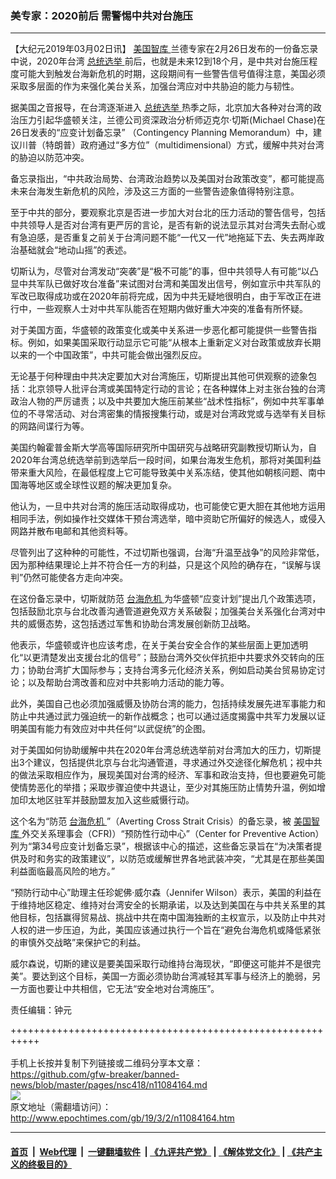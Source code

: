 ### 美专家：2020前后 需警惕中共对台施压
------------------------

<p>
 【大纪元2019年03月02日讯】
 <a href="http://www.epochtimes.com/gb/tag/%E7%BE%8E%E5%9B%BD%E6%99%BA%E5%BA%93.html">
  美国智库
 </a>
 兰德专家在2月26日发布的一份备忘录中说，2020年台湾
 <a href="http://www.epochtimes.com/gb/tag/%E6%80%BB%E7%BB%9F%E9%80%89%E4%B8%BE.html">
  总统选举
 </a>
 前后，也就是未来12到18个月，是中共对台施压程度可能大到触发台海新危机的时期，这段期间有一些警告信号值得注意，美国必须采取多层面的作为来强化美台关系，加强台湾应对中共胁迫的能力与韧性。
</p>
<p>
 据美国之音报导，在台湾逐渐进入
 <a href="http://www.epochtimes.com/gb/tag/%E6%80%BB%E7%BB%9F%E9%80%89%E4%B8%BE.html">
  总统选举
 </a>
 热季之际，北京加大各种对台湾的政治压力引起华盛顿关注，兰德公司资深政治分析师迈克尔·切斯(Michael Chase)在26日发表的“应变计划备忘录” （Contingency Planning Memorandum）中，建议川普（特朗普）政府通过“多方位”（multidimensional）方式，缓解中共对台湾的胁迫以防范冲突。
</p>
<p>
 备忘录指出，“中共政治局势、台湾政治趋势以及美国对台政策改变”，都可能提高未来台海发生新危机的风险，涉及这三方面的一些警告迹象值得特别注意。
</p>
<p>
 至于中共的部分，要观察北京是否进一步加大对台北的压力活动的警告信号，包括中共领导人是否对台湾有更严厉的言论，是否有新的说法显示其对台湾失去耐心或有急迫感，是否重复之前关于台湾问题不能“一代又一代”地拖延下去、失去两岸政治基础就会“地动山摇”的表述。
</p>
<p>
 切斯认为，尽管对台湾发动“突袭”是“极不可能”的事，但中共领导人有可能“以凸显中共军队已做好攻台准备”来试图对台湾和美国发出信号，例如宣示中共军队的军改已取得成功或在2020年前将完成，因为中共无疑地很明白，由于军改正在进行中，一些观察人士对中共军队能否在短期内做好重大冲突的准备有所怀疑。
</p>
<p>
 对于美国方面，华盛顿的政策变化或美中关系进一步恶化都可能提供一些警告指标。例如，如果美国采取行动显示它可能“从根本上重新定义对台政策或放弃长期以来的一个中国政策”，中共可能会做出强烈反应。
</p>
<p>
 无论基于何种理由中共决定要加大对台湾施压，切斯提出其他可供观察的迹象包括：北京领导人批评台湾或美国特定行动的言论；在各种媒体上对主张台独的台湾政治人物的严厉谴责；以及中共要加大施压前某些“战术性指标”，例如中共军事单位的不寻常活动、对台湾密集的情报搜集行动，或是对台湾政党或与选举有关目标的网路间谍行为等。
</p>
<p>
 美国约翰霍普金斯大学高等国际研究所中国研究与战略研究副教授切斯认为，自2020年台湾总统选举前到选举后一段时间，如果台海发生危机，那将对美国利益带来重大风险，在最低程度上它可能导致美中关系冻结，使其他如朝核问题、南中国海等地区或全球性议题的解决更加复杂。
</p>
<p>
 他认为，一旦中共对台湾的施压活动取得成功，也可能使它更大胆在其他地方运用相同手法，例如操作社交媒体干预台湾选举，暗中资助它所偏好的候选人，或侵入网路并散布电邮和其他资料等。
</p>
<p>
 尽管列出了这种种的可能性，不过切斯也强调，台海“升温至战争”的风险非常低，因为那种结果理论上并不符合任一方的利益，只是这个风险的确存在，“误解与误判”仍然可能使各方走向冲突。
</p>
<p>
 在这份备忘录中，切斯就防范
 <a href="http://www.epochtimes.com/gb/tag/%E5%8F%B0%E6%B5%B7%E5%8D%B1%E6%9C%BA.html">
  台海危机
 </a>
 为华盛顿“应变计划”提出几个政策选项，包括鼓励北京与台北改善沟通管道避免双方关系破裂；加强美台关系强化台湾对中共的威慑态势，这包括透过军售和协助台湾发展创新防卫战略。
</p>
<p>
 他表示，华盛顿或许也应该考虑，在关于美台安全合作的某些层面上更加透明化“以更清楚发出支援台北的信号”；鼓励台湾外交伙伴抗拒中共要求外交转向的压力；协助台湾扩大国际参与；支持台湾多元化经济关系，例如启动美台贸易协定讨论；以及帮助台湾改善和应对中共影响力活动的能力等。
</p>
<p>
 此外，美国自己也必须加强威慑及协防台湾的能力，包括持续发展先进军事能力和防止中共通过武力强迫统一的新作战概念；也可以通过适度揭露中共军力发展以证明美国有能力有效应对中共任何“以武促统”的企图。
</p>
<p>
 对于美国如何协助缓解中共在2020年台湾总统选举前对台湾加大的压力，切斯提出3个建议，包括提供北京与台北沟通管道，寻求通过外交途径化解危机；视中共的做法采取相应作为，展现美国对台湾的经济、军事和政治支持，但也要避免可能使情势恶化的举措；采取步骤迫使中共退让，至少对其施压防止情势升温，例如增加印太地区驻军并鼓励盟友加入这些威慑行动。
</p>
<p>
 这个名为“防范
 <a href="http://www.epochtimes.com/gb/tag/%E5%8F%B0%E6%B5%B7%E5%8D%B1%E6%9C%BA.html">
  台海危机
 </a>
 ”（Averting Cross Strait Crisis）的备忘录，被
 <a href="http://www.epochtimes.com/gb/tag/%E7%BE%8E%E5%9B%BD%E6%99%BA%E5%BA%93.html">
  美国智库
 </a>
 外交关系理事会（CFR)）“预防性行动中心”（Center for Preventive Action）列为“第34号应变计划备忘录”，根据该中心的描述，这些备忘录旨在“为决策者提供及时和务实的政策建议”，以防范或缓解世界各地武装冲突，“尤其是在那些美国利益面临最高风险的地方。”
</p>
<p>
 “预防行动中心”助理主任珍妮佛·威尔森（Jennifer Wilson）表示，美国的利益在于维持地区稳定、维持对台湾安全的长期承诺，以及达到美国在与中共关系里的其他目标，包括赢得贸易战、挑战中共在南中国海独断的主权宣示，以及防止中共对人权的进一步压迫，为此，美国应该通过执行一个旨在“避免台海危机或降低紧张的审慎外交战略”来保护它的利益。
</p>
<p>
 威尔森说，切斯的建议是要美国采取行动维持台海现状，“即便这可能并不是很完美”。要达到这个目标，美国一方面必须协助台湾减轻其军事与经济上的脆弱，另一方面也要让中共相信，它无法“安全地对台湾施压”。
</p>
<p>
 责任编辑：钟元
</p>

+++++++++++++++++++++++++++++++++++++++++++++++++++++++++++<br/><br/>
手机上长按并复制下列链接或二维码分享本文章：<br/>
https://github.com/gfw-breaker/banned-news/blob/master/pages/nsc418/n11084164.md <br/>
<a href='https://github.com/gfw-breaker/banned-news/blob/master/pages/nsc418/n11084164.md'><img src='https://github.com/gfw-breaker/banned-news/blob/master/pages/nsc418/n11084164.md.png'/></a> <br/>
原文地址（需翻墙访问）：http://www.epochtimes.com/gb/19/3/2/n11084164.htm


------------------------
#### [首页](https://github.com/gfw-breaker/banned-news/blob/master/README.md) &nbsp;|&nbsp; [Web代理](https://github.com/labour-camp/helloworld) &nbsp;|&nbsp; [一键翻墙软件](https://github.com/gfw-breaker/nogfw/blob/master/README.md) &nbsp;| [《九评共产党》](https://github.com/gfw-breaker/9ping.md/blob/master/README.md#九评之一评共产党是什么) | [《解体党文化》](https://github.com/gfw-breaker/jtdwh.md/blob/master/README.md) | [《共产主义的终极目的》](https://github.com/gfw-breaker/gczydzjmd.md/blob/master/README.md)

